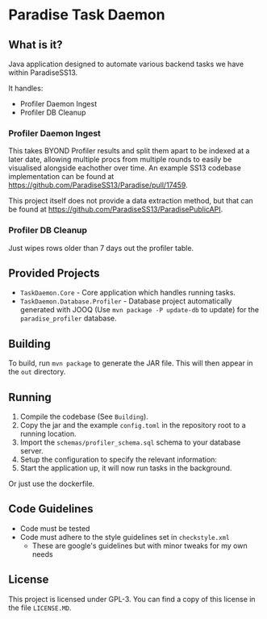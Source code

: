# Paradise Task Daemon

## What is it?

Java application designed to automate various backend tasks we have within ParadiseSS13.

It handles:

- Profiler Daemon Ingest
- Profiler DB Cleanup

### Profiler Daemon Ingest

This takes BYOND Profiler results and split them apart to be indexed at a later date, allowing multiple procs from multiple rounds to easily be visualised alongside eachother over time. An example SS13 codebase implementation can be found at <https://github.com/ParadiseSS13/Paradise/pull/17459>.

This project itself does not provide a data extraction method, but that can be found at <https://github.com/ParadiseSS13/ParadisePublicAPI>.

### Profiler DB Cleanup

Just wipes rows older than 7 days out the profiler table.

## Provided Projects

- `TaskDaemon.Core` - Core application which handles running tasks.
- `TaskDaemon.Database.Profiler` - Database project automatically generated with JOOQ (Use `mvn package -P update-db` to update) for the `paradise_profiler` database.

## Building

To build, run `mvn package` to generate the JAR file. This will then appear in the `out` directory.

## Running

1. Compile the codebase (See `Building`).
2. Copy the jar and the example `config.toml` in the repository root to a running location.
3. Import the `schemas/profiler_schema.sql` schema to your database server.
4. Setup the configuration to specify the relevant information:
5. Start the application up, it will now run tasks in the background.

Or just use the dockerfile.

## Code Guidelines

- Code must be tested
- Code must adhere to the style guidelines set in `checkstyle.xml`
  - These are google's guidelines but with minor tweaks for my own needs

## License

This project is licensed under GPL-3. You can find a copy of this license in the file `LICENSE.MD`.
